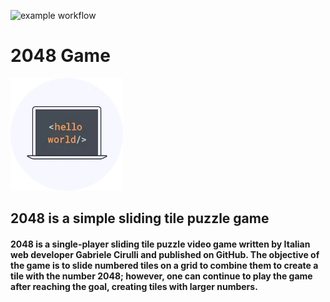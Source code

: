 ![example workflow](https://github.com/bin2bin-applications/2048-game/actions/workflows/docker-image.yml/badge.svg)

<h1 name="application_name">2048 Game</h1>
<img src="logo.webp" width="180" height="180"></img>
<h2 name="title">2048 is a simple sliding tile puzzle game</h2>
<h4 name="description">2048 is a single-player sliding tile puzzle video game written by Italian web developer Gabriele Cirulli and published on GitHub. The objective of the game is to slide numbered tiles on a grid to combine them to create a tile with the number 2048; however, one can continue to play the game after reaching the goal, creating tiles with larger numbers.</h4>
